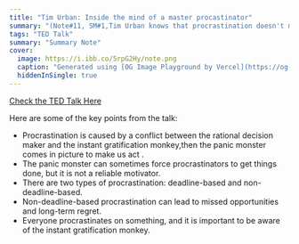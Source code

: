 ```yaml
---
title: "Tim Urban: Inside the mind of a master procastinator"
summary: "(Note#11, SM#1,Tim Urban knows that procrastination doesn't make sense, but he's never been able to shake his habit of waiting until the last minute to get things done. In this hilarious and insightful talk, Urban takes us on a journey through YouTube binges, Wikipedia rabbit holes and bouts of staring out the window -- and encourages us to think harder about what we're really procrastinating on, before we run out of time.)"
tags: "TED Talk"
summary: "Summary Note"
cover:
  image: https://i.ibb.co/5rpG2Hy/note.png
  caption: "Generated using [OG Image Playground by Vercel](https://og-playground.vercel.app/)"
  hiddenInSingle: true
---
```


[Check the TED Talk Here](https://youtu.be/arj7oStGLkU?si=ma0_OmXTPdNLVZlP)

Here are some of the key points from the talk:

* Procrastination is caused by a conflict between the rational decision maker and the instant gratification monkey,then the panic monster  comes in picture to make us act .
* The panic monster can sometimes force procrastinators to get things done, but it is not a reliable motivator.
* There are two types of procrastination: deadline-based and non-deadline-based.
* Non-deadline-based procrastination can lead to missed opportunities and long-term regret.
* Everyone procrastinates on something, and it is important to be aware of the instant gratification monkey.

